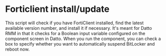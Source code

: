# Forticlient install/update
This script will check if you have FortiClient installed, find the latest available version number, and install it if necessary. It's meant for Datto RMM in that it checks for a Boolean input variable configured on the component screen in Datto. When you run the component, you can check a box to specify whether you want to automatically suspend BitLocker and reboot now.